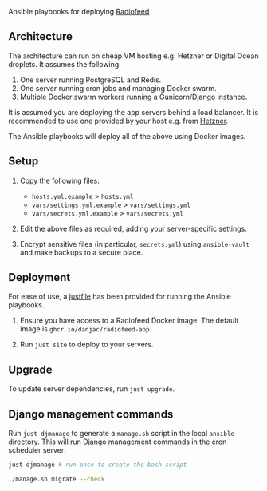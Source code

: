 Ansible playbooks for deploying [Radiofeed](https://github.com/danjac/radiofeed-app)

## Architecture

The architecture can run on cheap VM hosting e.g. Hetzner or Digital Ocean droplets. It assumes the following:

1. One server running PostgreSQL and Redis.
2. One server running cron jobs and managing Docker swarm.
3. Multiple Docker swarm workers running a Gunicorn/Django instance.

It is assumed you are deploying the app servers behind a load balancer. It is recommended to use one provided by your host e.g. from [Hetzner](https://www.hetzner.com/cloud/load-balancer/).

The Ansible playbooks will deploy all of the above using Docker images.

## Setup

1. Copy the following files:

    * `hosts.yml.example` > `hosts.yml`
    * `vars/settings.yml.example` > `vars/settings.yml`
    * `vars/secrets.yml.example` > `vars/secrets.yml`

2. Edit the above files as required, adding your server-specific settings.
3. Encrypt sensitive files (in particular, `secrets.yml`) using `ansible-vault` and make backups to a secure place.

## Deployment

For ease of use, a [justfile](https://github.com/casey/just) has been provided for running the Ansible playbooks.

1. Ensure you have access to a Radiofeed Docker image. The default image is `ghcr.io/danjac/radiofeed-app`.

2. Run `just site` to deploy to your servers.

## Upgrade

To update server dependencies, run `just upgrade`.

## Django management commands

Run `just djmanage` to generate a `manage.sh` script in the local `ansible` directory. This will run Django management commands in the cron scheduler server:

```bash
just djmanage # run once to create the bash script

./manage.sh migrate --check
```
